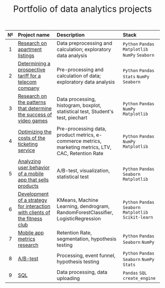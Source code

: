 <h1 style="font-weight:normal" align="center">
	&nbsp;Portfolio of data analytics projects&nbsp;
</h1>
<br>


|№|Project name|Description|Stack|
|:-----:|:-----|:-----|:-----|
|1|[Research on apartment listings](https://github.com/josephbaib/da_portfolio/tree/main/flats)|Data preprocessing and calculation; exploratory data analysis| `Python` `Pandas` `Matplotlib` `NumPy` `Seaborn`|
|2|[Determining a prospective tariff for a telecom company](https://github.com/josephbaib/da_portfolio/tree/main/telecom)|Pre-processing and calculation of data; exploratory data analysis| `Python` `Pandas` `Stats` `NumPy` `Seaborn`|
|3|[Research on the patterns that determine the success of video games](https://github.com/josephbaib/da_portfolio/tree/main/videogames_market)|Data processing, histogram, boxplot, statistical test, Student's test, piechart| `Python` `Pandas` `NumPy` `Matplotlib`|
|4|[Optimizing the costs of the ticketing service](https://github.com/josephbaib/da_portfolio/tree/main/tickets)|Pre-processing data, product metrics, e-commerce metrics, marketing metrics, LTV, CAC, Retention Rate| `Python` `Pandas` `NumPy` `Matplotlib`|
|5|[Analyzing user behavior of a mobile app that sells products](https://github.com/josephbaib/da_portfolio/tree/main/mobile_app)|A/B-test, visualization, statistical test| `Python` `Pandas` `Seaborn` `Matplotlib`|
|6|[Development of a strategy for interaction with clients of the fitness club](https://github.com/josephbaib/da_portfolio/tree/main/gym)|KMeans, Machine Learning, dendrogram, RandomForestClassifier, LogisticRegression| `Python` `Pandas` `Seaborn` `Matplotlib` `Scikit-learn`|
|7|[Mobile app metrics research](https://github.com/josephbaib/da_portfolio/tree/main/final_mobile_usersgroup)|Retention Rate, segmentation, hypothesis testing| `Python` `Pandas` `Seaborn` `NumPy`|
|8|[A/B-test](https://github.com/josephbaib/da_portfolio/tree/main/final_a:b)|Processing, event funnel, hypothesis testing| `Python` `Pandas` `Seaborn` `NumPy` `Stats`|
|9|[SQL](https://github.com/josephbaib/da_portfolio/tree/main/final_sql)|Data processing, data uploading| `Pandas` `SQL` `create_engine`|
